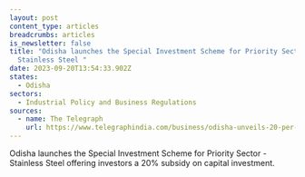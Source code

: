 ```yaml
---
layout: post
content_type: articles
breadcrumbs: articles
is_newsletter: false
title: "Odisha launches the Special Investment Scheme for Priority Sector -
  Stainless Steel "
date: 2023-09-20T13:54:33.902Z
states:
  - Odisha
sectors:
  - Industrial Policy and Business Regulations
sources:
  - name: The Telegraph
    url: https://www.telegraphindia.com/business/odisha-unveils-20-per-cent-capital-investment-subsidy-scheme-for-stainless-steel-sector/cid/1966239
---
```

Odisha launches the Special Investment Scheme for Priority Sector - Stainless Steel offering investors a 20% subsidy on capital investment.
